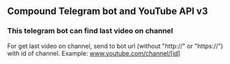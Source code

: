 ## Сompound Telegram bot and YouTube API v3

### This telegram bot can find last video on channel

For get last video on channel, send to bot url (without "http://" or "https://") with id of channel. Example: www.youtube.com/channel/[id]
